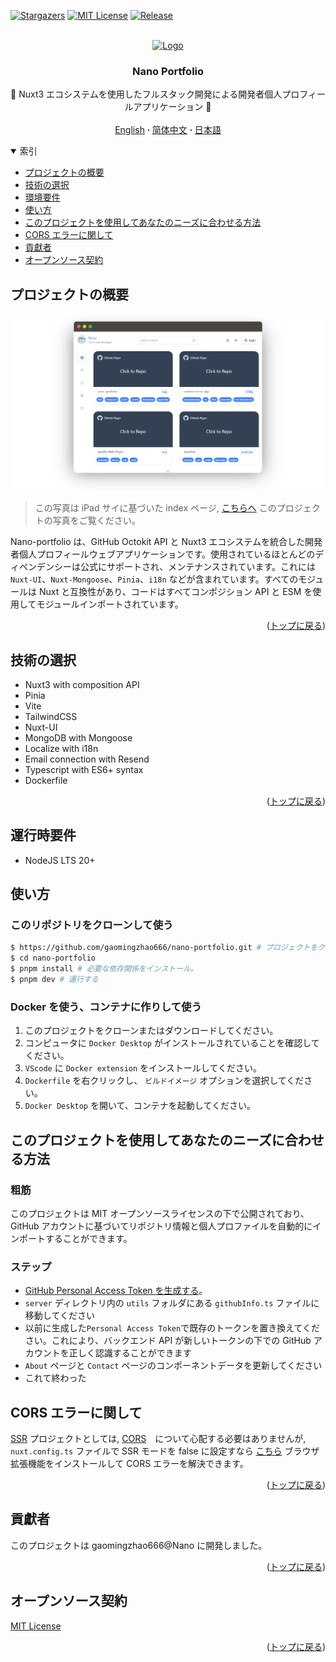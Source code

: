 <a name="readme-top"></a>

[![Stargazers][stars-shield]][stars-url]
[![MIT License][license-shield]][license-url]
[![Release][release-shield]][release-url]

<br />
<div align="center">
  <a href="https://github.com/gaomingzhao666/nano-portfolio">
    <img src="/public/favicon.ico" alt="Logo" width="100" height="100">
  </a>

  <h3 align="center">Nano Portfolio</h3>

  <p align="center">
    💖 Nuxt3 エコシステムを使用したフルスタック開発による開発者個人プロフィールアプリケーション 💖
    <br />
    <br />
    <a href="https://github.com/gaomingzhao666/nano-portfolio/blob/master/README.md">English</a>
      <strong> · </strong>
    <a href="https://github.com/gaomingzhao666/nano-portfolio/blob/master/README-CN.md">简体中文</a>
      <strong> · </strong>
    <a href="https://github.com/gaomingzhao666/nano-portfolio/blob/master/README-JP.md">日本語</a>
  </p>
</div>

<details open>
  <summary>索引</summary>
  <ul>
    <li><a href="#プロジェクトの概要">プロジェクトの概要</a> </li>
    <li><a href="#技術の選択">技術の選択</a></li>
    <li><a href="#環境要件">環境要件</a></li>
    <li><a href="#使い方">使い方</a></li>
    <li><a href="#このプロジェクトを使用してあなたのニーズに合わせる方法">このプロジェクトを使用してあなたのニーズに合わせる方法</a></li>
    <li><a href="#cors-エラーに関して">CORS エラーに関して</a></li>
    <li><a href="#貢獻者">貢獻者</a></li>
    <li><a href="#オープンソース契約">オープンソース契約</a></li>
  </ul>
</details>

## プロジェクトの概要

<p align="center">
    <img src="/SCREENSHOT/index-mockup.png">
</p>

> この写真は iPad サイに基づいた index ページ, [こちらへ](https://github.com/gaomingzhao666/nano-portfolio/tree/main/SCREENSHOT) このプロジェクトの写真をご覧ください。

Nano-portfolio は、GitHub Octokit API と Nuxt3 エコシステムを統合した開発者個人プロフィールウェブアプリケーションです。使用されているほとんどのディペンデンシーは公式にサポートされ、メンテナンスされています。これには `Nuxt-UI`、`Nuxt-Mongoose`、`Pinia`、`i18n` などが含まれています。すべてのモジュールは Nuxt と互換性があり、コードはすべてコンポジション API と ESM を使用してモジュールインポートされています。

<p align="right">(<a href="#readme-top">トップに戻る</a>)</p>

## 技術の選択

- Nuxt3 with composition API
- Pinia
- Vite
- TailwindCSS
- Nuxt-UI
- MongoDB with Mongoose
- Localize with i18n
- Email connection with Resend
- Typescript with ES6+ syntax
- Dockerfile

<p align="right">(<a href="#readme-top">トップに戻る</a>)</p>

## 運行時要件

- NodeJS LTS 20+

## 使い方

### このリポジトリをクローンして使う

```sh
$ https://github.com/gaomingzhao666/nano-portfolio.git # プロジェクトをクローン
$ cd nano-portfolio
$ pnpm install # 必要な依存関係をインストール。
$ pnpm dev # 運行する
```

### Docker を使う、コンテナに作りして使う

1. このプロジェクトをクローンまたはダウンロードしてください。
2. コンピュータに `Docker Desktop` がインストールされていることを確認してください。
3. `VScode` に `Docker extension` をインストールしてください。
4. `Dockerfile` を右クリックし、 `ビルドイメージ` オプションを選択してください。
5. `Docker Desktop` を開いて、コンテナを起動してください。

## このプロジェクトを使用してあなたのニーズに合わせる方法

### 粗筋

このプロジェクトは MIT オープンソースライセンスの下で公開されており、GitHub アカウントに基づいてリポジトリ情報と個人プロファイルを自動的にインポートすることができます。

### ステップ

- [GitHub Personal Access Token を生成する](https://products.groupdocs.app/translation/markdown)。
- `server` ディレクトリ内の `utils` フォルダにある `githubInfo.ts` ファイルに移動してください
- 以前に生成した`Personal Access Token`で既存のトークンを置き換えてください。これにより、バックエンド API が新しいトークンの下での GitHub アカウントを正しく認識することができます
- `About` ページと `Contact` ページのコンポーネントデータを更新してください
- これて終わった

## CORS エラーに関して

[SSR](https://vuejs.org/guide/scaling-up/ssr.html) プロジェクトとしては, [CORS](https://developer.mozilla.org/en-US/docs/Web/HTTP/CORS)　について心配する必要はありませんが, `nuxt.config.ts` ファイルで SSR モードを false に設定すなら [こちら](https://chromewebstore.google.com/detail/allow-cors-access-control/lhobafahddgcelffkeicbaginigeejlf) ブラウザ拡張機能をインストールして CORS エラーを解決できます。

<p align="right">(<a href="#readme-top">トップに戻る</a>)</p>

## 貢獻者

このプロジェクトは gaomingzhao666@Nano に開発しました。

<p align="right">(<a href="#readme-top">トップに戻る</a>)</p>

## オープンソース契約

[MIT License](https://github.com/gaomingzhao666/nano-portfolio/blob/main/LICENSE)

<p align="right">(<a href="#readme-top">トップに戻る</a>)</p>

[stars-shield]: https://img.shields.io/github/stars/gaomingzhao666/nano-portfolio?style=for-the-badge
[stars-url]: https://github.com/gaomingzhao666/nano-portfolio/stargazers
[license-shield]: https://img.shields.io/badge/license-MIT-green?style=for-the-badge
[license-url]: https://github.com/gaomingzhao666/nano-portfolio/blob/main/LICENSE
[release-shield]: https://img.shields.io/github/v/release/gaomingzhao666/nano-portfolio?style=for-the-badge
[release-url]: https://github.com/gaomingzhao666/nano-portfolio/releases
